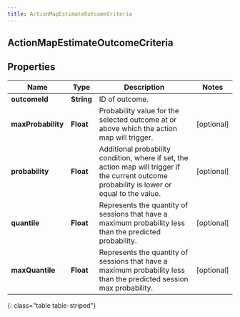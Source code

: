 ```yaml
---
title: ActionMapEstimateOutcomeCriteria
---
```

## ActionMapEstimateOutcomeCriteria

## Properties

|Name | Type | Description | Notes|
|------------ | ------------- | ------------- | -------------|
| **outcomeId** | **String** | ID of outcome. | |
| **maxProbability** | **Float** | Probability value for the selected outcome at or above which the action map will trigger. | [optional] |
| **probability** | **Float** | Additional probability condition, where if set, the action map will trigger if the current outcome probability is lower or equal to the value. | [optional] |
| **quantile** | **Float** | Represents the quantity of sessions that have a maximum probability less than the predicted probability. | [optional] |
| **maxQuantile** | **Float** | Represents the quantity of sessions that have a maximum probability less than the predicted session max probability. | [optional] |
{: class="table table-striped"}


